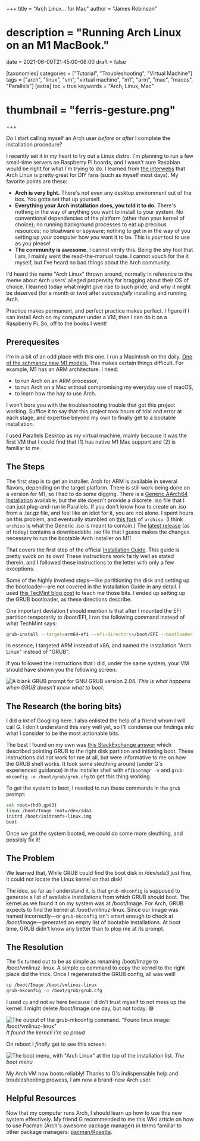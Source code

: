 +++
title = "Arch Linux... for Mac"
author = "James Robinson"
# description = "Running Arch Linux on an M1 MacBook."
date = 2021-06-09T21:45:00-06:00
draft = false

[taxonomies]
categories = ["Tutorial", "Troubleshooting", "Virtual Machine"]
tags = ["arch", "linux", "vm", "virtual machine", "m1", "arm", "mac", "macos", "Parallels"]
[extra]
toc = true
keywords = "Arch, Linux, Mac"
# thumbnail = "ferris-gesture.png"
+++

Do I start calling myself an Arch user _before_ or _after_ I complete the installation procedure?

I recently set it in my heart to try out a Linux distro. I'm planning to run a few small-time servers on Raspberry Pi boards, and I wasn't sure Raspbian would be right for what I'm trying to do. I learned from [the interwebs](https://youtu.be/rRdThUE0SMA) that Arch Linux is pretty great for DIY fans (such as myself most days). My favorite points are these:

- **Arch is very light.** There's not even any desktop environment out of the box. You gotta set that up yourself.
- **Everything your Arch installation does, you told it to do.** There's nothing in the way of anything you want to install to your system. No conventional dependencies of the platform (other than your kernel of choice); no running background processes to eat up precious resources; no bloatware or spyware; nothing to get in in the way of you setting up _your_ computer how _you_ want it to be. This is _your_ tool to use as you please!
- **The community is awesome.** I cannot verify this. Being the shy fool that I am, I mainly went the read-the-manual route. I cannot vouch for the it myself, but I've heard no bad things about the Arch community.

I'd heard the name "Arch Linux" thrown around, normally in reference to the meme about Arch users' alleged propensity for bragging about their OS of choice. I learned today what might give rise to such pride, and why it might be deserved (for a month or two) after _successfully_ installing and running Arch.

Practice makes permanent, and perfect practice makes perfect. I figure if I can install Arch on my computer under a VM, then I can do it on a Raspberry Pi. So, off to the books I went!

## Prerequesites

I'm in a bit of an odd place with this one. I run a Macintosh on the daily. [One of the schmancy new M1 models.](https://support.apple.com/kb/SP824) This makes certain things difficult. For example, M1 has an ARM architecture. I need:

- to run Arch on an ARM processor,
- to run Arch on a Mac without compromising my everyday use of macOS,
- to learn how the hay to use Arch.

I won't bore you with the troubleshooting trouble that got this project working. Suffice it to say that this project took hours of trial and error at each stage, and expertise beyond my own to finally get to a bootable installation.

I used Parallels Desktop as my virtual machine, mainly because it was the first VM that I could find that (1) has native M1 Mac support and (2) is familiar to me.

## The Steps

The first step is to get an installer. Arch for ARM is available in several flavors, depending on the target platform. There is still work being done on a version for M1, so I had to do some digging. There is a [Generic AArch64 Installation](https://archlinuxarm.org/platforms/armv8/generic) available, but the site doesn't provide a discrete .iso file that I can just plug-and-run in Parallels. If you don't know how to create an .iso from a .tar.gz file, and feel like an idiot for it, you are not alone. I spent hours on this problem, and eventually stumbled on [this fork](https://github.com/IComplainInComments/archiso) of `archiso`. (I think `archiso` is what the Generic .iso is meant to contain.) The [latest release](https://github.com/IComplainInComments/archiso/releases/tag/v1.0-Beta) (as of today) contains a downloadable .iso file that I guess makes the changes necessary to run the bootable Arch installer on M1!

That covers the first step of the official [Installation Guide](https://wiki.archlinux.org/title/Installation_guide). This guide is pretty swick on its own! These instructions work fairly well as stated therein, and I followed these instructions to the letter with only a few exceptions.

Some of the highly involved steps—like partitioning the disk and setting up the bootloader—are not covered in the Installation Guide in any detail. I used [this TecMint blog post](https://www.tecmint.com/arch-linux-installation-and-configuration-guide/) to teach me those bits. I ended up setting up the GRUB bootloader, as these directions describe.

One important deviation I should mention is that after I mounted the EFI partition temporarily to /boot/EFI, I ran the following command instead of what TechMint says:

```bash
grub-install --target=arm64-efi --efi-directory=/boot/EFI --bootloader-id="Arch Linux"
```

In essence, I targeted ARM instead of x86, and named the installation "Arch Linux" instead of "GRUB".

If you followed the instructions that I did, under the same system, your VM should have shown you the following screen:

![A blank GRUB prompt for GNU GRUB version 2.04.](img/broke-grub.png)
_This is what happens when GRUB doesn't know what to boot._

## The Research (the boring bits)

I did _a lot_ of Googling here. I also enlisted the help of a friend whom I will call G. I don't understand this very well yet, so I'll condense our findings into what I consider to be the most actionable bits.

The best I found on my own was [this StackExchange answer](https://askubuntu.com/a/1175786) which described pointing GRUB to the right disk partition and initiating boot. These instructions did not work for me at all, but were informative to me on how the GRUB shell works. It took some sleuthing around (under G's experienced guidance) in the installer shell with `efibootmgr -v` and `grub-mkconfig -o /boot/grub/grub.cfg` to get this thing working.

To get the system to boot, I needed to run these commands in the `grub` prompt:

```sh
set root=(hd0,gpt3)
linux /boot/Image root=/dev/sda3
initrd /boot/initramfs-linux.img
boot
```

Once we got the system booted, we could do some more sleuthing, and possibly fix it!

## The Problem

We learned that, While GRUB could find the boot disk in /dev/sda3 just fine, it could not locate the Linux kernel on that disk!

The idea, so far as I understand it, is that `grub-mkconfig` is supposed to generate a list of available installations from which GRUB should boot. The kernel as we found it on my system was at /boot/Image. For Arch, GRUB expects to find the kernel at /boot/vmlinuz-linux. Since our image was named incorrectly—or `grub-mkconfig` isn't smart enough to check at /boot/Image—generated an empty list of bootable installations. At boot time, GRUB didn't know any better than to plop me at its prompt.

## The Resolution

The fix turned out to be as simple as renaming /boot/Image to /boot/vmlinuz-linux. A simple `cp` command to copy the kernel to the right place did the trick. Once I regenerated the GRUB config, all was well!

```bash
cp /boot/Image /boot/vmlinuz-linux
grub-mkconfig -o /boot/grub/grub.cfg
```

I used `cp` and not `mv` here because I didn't trust myself to not mess up the kernel. I might delete /boot/Image one day, but not today. 😅

![The output of the grub-mkconfig command. "Found linux image: /boot/vmlinuz-linux"](img/found-kernel.png)
_It found the kernel! I'm so proud_

On reboot I _finally_ get to see this screen:

![The boot menu, with "Arch Linux" at the top of the installation list.](img/success.png)
_The boot menu_

My Arch VM now boots reliably! Thanks to G's indispensable help and troubleshooting prowess, I am now a brand-new Arch user.

## Helpful Resources

Now that my computer runs Arch, I should learn up how to use this new system effectively. My friend G recommended to me this Wiki article on how to use Pacman (Arch's awesome package manager) in terms familiar to other package managers: [pacman/Rosetta](https://wiki.archlinux.org/title/Pacman/Rosetta).
